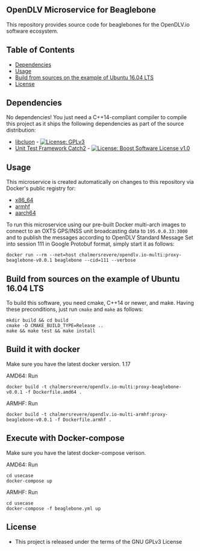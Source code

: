 ## OpenDLV Microservice for Beaglebone

This repository provides source code for beaglebones for the OpenDLV.io software ecosystem.




## Table of Contents
* [Dependencies](#dependencies)
* [Usage](#usage)
* [Build from sources on the example of Ubuntu 16.04 LTS](#build-from-sources-on-the-example-of-ubuntu-1604-lts)
* [License](#license)


## Dependencies
No dependencies! You just need a C++14-compliant compiler to compile this project as it ships the following dependencies as part of the source distribution:

* [libcluon](https://github.com/chrberger/libcluon) - [![License: GPLv3](https://img.shields.io/badge/license-GPL--3-blue.svg
)](https://www.gnu.org/licenses/gpl-3.0.txt)
* [Unit Test Framework Catch2](https://github.com/catchorg/Catch2/releases/tag/v2.1.1) - [![License: Boost Software License v1.0](https://img.shields.io/badge/License-Boost%20v1-blue.svg)](http://www.boost.org/LICENSE_1_0.txt)


## Usage
This microservice is created automatically on changes to this repository via Docker's public registry for:
* [x86_64](https://hub.docker.com/r/chalmersrevere/opendlv.io-amd64/tags/)
* [armhf](https://hub.docker.com/r/chalmersrevere/opendlv.io-armhf/tags/)
* [aarch64](https://hub.docker.com/r/chalmersrevere/opendlv.io-aarch64/tags/)

To run this microservice using our pre-built Docker multi-arch images to connect to an OXTS GPS/INSS unit broadcasting data to `195.0.0.33:3000` and to publish the messages according to OpenDLV Standard Message Set into session 111 in Google Protobuf format, simply start it as follows:
```
docker run --rm --net=host chalmersrevere/opendlv.io-multi:proxy-beaglebone-v0.0.1 beaglebone --cid=111 --verbose
```

## Build from sources on the example of Ubuntu 16.04 LTS
To build this software, you need cmake, C++14 or newer, and make. Having these
preconditions, just run `cmake` and `make` as follows:

```
mkdir build && cd build
cmake -D CMAKE_BUILD_TYPE=Release ..
make && make test && make install
```

## Build it with docker
Make sure you have the latest docker version. 1.17

AMD64:
Run
```
docker build -t chalmersrevere/opendlv.io-multi:proxy-beaglebone-v0.0.1 -f Dockerfile.amd64 .
```

ARMHF:
Run
```
docker build -t chalmersrevere/opendlv.io-multi-armhf:proxy-beaglebone-v0.0.1 -f Dockerfile.armhf .
```

## Execute with Docker-compose
Make sure you have the latest docker-compose verison.

AMD64:
Run
```
cd usecase
docker-compose up
```

ARMHF:
Run
```
cd usecase
docker-compose -f beaglebone.yml up
```


## License

* This project is released under the terms of the GNU GPLv3 License

